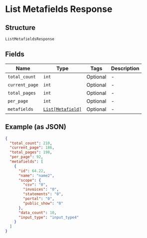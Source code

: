 
# List Metafields Response

## Structure

`ListMetafieldsResponse`

## Fields

| Name | Type | Tags | Description |
|  --- | --- | --- | --- |
| `total_count` | `int` | Optional | - |
| `current_page` | `int` | Optional | - |
| `total_pages` | `int` | Optional | - |
| `per_page` | `int` | Optional | - |
| `metafields` | [`List[Metafield]`](../../doc/models/metafield.md) | Optional | - |

## Example (as JSON)

```json
{
  "total_count": 210,
  "current_page": 186,
  "total_pages": 198,
  "per_page": 92,
  "metafields": [
    {
      "id": 64.22,
      "name": "name2",
      "scope": {
        "csv": "0",
        "invoices": "0",
        "statements": "0",
        "portal": "0",
        "public_show": "0"
      },
      "data_count": 10,
      "input_type": "input_type4"
    }
  ]
}
```

